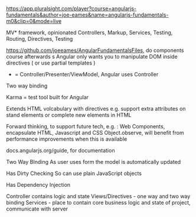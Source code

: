 https://app.pluralsight.com/player?course=angularjs-fundamentals&author=joe-eames&name=angularjs-fundamentals-m0&clip=0&mode=live

MV* framework, opinionated 
Controllers, Markup, Services, Testing, Routing, Directives, Testing 

https://github.com/joeeames/AngularFundamentalsFiles, do components course afterwards
s
Angular only wants you to manipulate DOM inside directives ( or use partial templates )
* = Controller/Presenter/ViewModel, Angular uses Controller

Two way binding

Karma = test tool built for Angular

Extends HTML volcabulary with directives
e.g. support extra attributes on stand elements
or complete new elements in HTML

Forward thinking, to support future tech, e.g. : 
Web Components, encapsulate HTML, Javascript and CSS
Object.observe, will benefit from performance improvements when this is available

docs.angularjs.org/guide, for documentation

Two Way BInding
As user uses form the model is automatically updated

Has Dirty Checking
So can use plain JavaScript objects

Has Dependency Injection

Controller contains logic and state
Views/Directives - one way and two way binding
Services - place to contain core business logic and state of project, communicate with server

